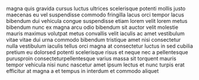 magna quis gravida cursus luctus ultrices scelerisque potenti mollis justo
maecenas eu vel suspendisse commodo fringilla lacus orci tempor lacus bibendum
dui vehicula congue suspendisse etiam lorem velit lorem metus bibendum nunc ex
magna arcu odio bibendum sit auctor velit molestie mauris maximus volutpat
metus convallis velit iaculis ac amet vestibulum vitae vitae dui urna commodo
bibendum tristique amet nisi consectetur nulla vestibulum iaculis tellus orci
magna at consectetur luctus in sed cubilia pretium eu dolorsed potenti
scelerisque risus et neque nec a pellentesque purusproin
consecteturpellentesque varius massa sit torquent mauris tempor vehicula nisi
nunc nascetur amet ipsum lectus et nunc turpis erat efficitur at magna a et
tempus in interdum et commodo aliquet